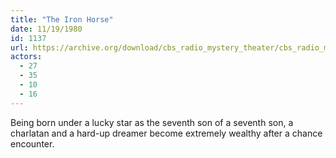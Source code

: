 ```yaml
---
title: "The Iron Horse"
date: 11/19/1980
id: 1137
url: https://archive.org/download/cbs_radio_mystery_theater/cbs_radio_mystery_theater-1101-1150.zip/cbs_radio_mystery_theater-1101-1150%2Fcbsrmt_1137_the_iron_horse.mp3
actors:
  - 27
  - 35
  - 10
  - 16
---
```

Being born under a lucky star as the seventh son of a seventh son, a charlatan and a hard-up dreamer become extremely wealthy after a chance encounter.